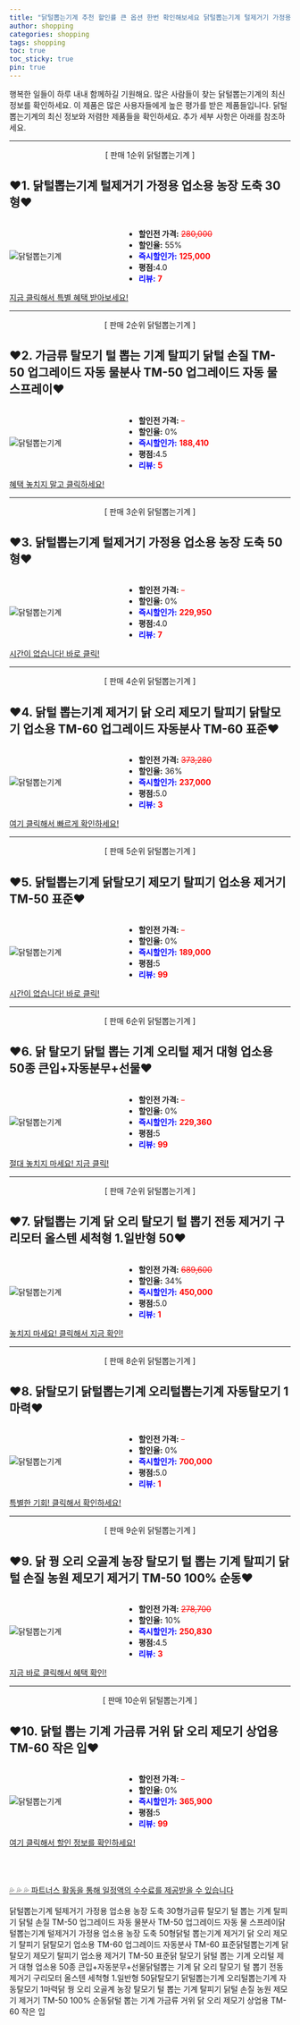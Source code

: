 ```yaml
---
title: "닭털뽑는기계 추천 할인률 큰 옵션 한번 확인해보세요 닭털뽑는기계 털제거기 가정용 업소용 농장"
author: shopping
categories: shopping
tags: shopping
toc: true
toc_sticky: true
pin: true
---
```

행복한 일들이 하루 내내 함께하길 기원해요. 많은 사람들이 찾는 닭털뽑는기계의 최신 정보를 확인하세요. 이 제품은 많은 사용자들에게 높은 평가를 받은 제품들입니다. 닭털뽑는기계의 최신 정보와 저렴한 제품들을 확인하세요. 추가 세부 사항은 아래를 참조하세요.

---
<p class="toplist" style="margin: 0 auto; display: block; width: fit-content;">[ 판매 1순위 닭털뽑는기계 ]</p>

<h2><strong>❤️1. 닭털뽑는기계 털제거기 가정용 업소용 농장 도축 30형❤️</strong></h2>

<div style="display: flex; align-items: center;">
    <div style="flex: 0.4;">
        <img src="https://thumbnail10.coupangcdn.com/thumbnails/remote/230x230ex/image/vendor_inventory/ba3c/b8faaee80bde8971d6c0fc992272a035c31646d6452fd2decdc68ef2ddb6.jpg" alt="닭털뽑는기계" style="max-width: 100%;">
    </div>
    <div style="flex: 0.6; margin-left: 10px;">
        <ul>
            <li><strong>할인전 가격:</strong> <del style="color: red;">280,000</del></li>
            <li><strong>할인율:</strong> 55%</li>
            <li><span style='color:blue'><strong>즉시할인가:</strong></span> <span style='color:red'><strong>125,000</strong></span></li>
            <li><strong>평점:</strong>4.0</li>
            <li><span style='color:blue'><strong>리뷰:</strong></span> <span style='color:red'><strong>7</strong></span></li>
        </ul>
    </div>
</div>
<div class="center">
    <a href="https://William4Davisa.github.io?lptag=AF9450613&subid=githubio&pageKey=7547578395&traceid=V0-153&itemId=20998207917&vendorItemId=89665471043" class="myButton">
        지금 클릭해서 특별 혜택 받아보세요!
    </a>
</div>


---
<p class="toplist" style="margin: 0 auto; display: block; width: fit-content;">[ 판매 2순위 닭털뽑는기계 ]</p>

<h2><strong>❤️2. 가금류 탈모기 털 뽑는 기계 탈피기 닭털 손질 TM-50 업그레이드 자동 물분사 TM-50 업그레이드 자동 물 스프레이❤️</strong></h2>

<div style="display: flex; align-items: center;">
    <div style="flex: 0.4;">
        <img src="https://thumbnail7.coupangcdn.com/thumbnails/remote/230x230ex/image/vendor_inventory/8ac1/6595c45eb95b988b66bf8f0ae2eaa05f9e61ead05d158d237faf0c9c9104.jpg" alt="닭털뽑는기계" style="max-width: 100%;">
    </div>
    <div style="flex: 0.6; margin-left: 10px;">
        <ul>
            <li><strong>할인전 가격:</strong> <del style="color: red;">-</del></li>
            <li><strong>할인율:</strong> 0%</li>
            <li><span style='color:blue'><strong>즉시할인가:</strong></span> <span style='color:red'><strong>188,410</strong></span></li>
            <li><strong>평점:</strong>4.5</li>
            <li><span style='color:blue'><strong>리뷰:</strong></span> <span style='color:red'><strong>5</strong></span></li>
        </ul>
    </div>
</div>
<div class="center">
    <a href="https://William4Davisa.github.io?lptag=AF9450613&subid=githubio&pageKey=7407247231&traceid=V0-153&itemId=19184378024&vendorItemId=86870184305" class="myButton">
        혜택 놓치지 말고 클릭하세요!
    </a>
</div>


---
<p class="toplist" style="margin: 0 auto; display: block; width: fit-content;">[ 판매 3순위 닭털뽑는기계 ]</p>

<h2><strong>❤️3. 닭털뽑는기계 털제거기 가정용 업소용 농장 도축 50형❤️</strong></h2>

<div style="display: flex; align-items: center;">
    <div style="flex: 0.4;">
        <img src="https://thumbnail9.coupangcdn.com/thumbnails/remote/230x230ex/image/vendor_inventory/7e49/3da0212c613d11549f056cf33faff51e0b729cae2ebdbac04384641206fa.png" alt="닭털뽑는기계" style="max-width: 100%;">
    </div>
    <div style="flex: 0.6; margin-left: 10px;">
        <ul>
            <li><strong>할인전 가격:</strong> <del style="color: red;">-</del></li>
            <li><strong>할인율:</strong> 0%</li>
            <li><span style='color:blue'><strong>즉시할인가:</strong></span> <span style='color:red'><strong>229,950</strong></span></li>
            <li><strong>평점:</strong>4.0</li>
            <li><span style='color:blue'><strong>리뷰:</strong></span> <span style='color:red'><strong>7</strong></span></li>
        </ul>
    </div>
</div>
<div class="center">
    <a href="https://William4Davisa.github.io?lptag=AF9450613&subid=githubio&pageKey=7547578395&traceid=V0-153&itemId=20998212859&vendorItemId=89750154245" class="myButton">
        시간이 없습니다! 바로 클릭!
    </a>
</div>


---
<p class="toplist" style="margin: 0 auto; display: block; width: fit-content;">[ 판매 4순위 닭털뽑는기계 ]</p>

<h2><strong>❤️4. 닭털 뽑는기계 제거기 닭 오리 제모기 탈피기 닭탈모기 업소용 TM-60 업그레이드 자동분사 TM-60 표준❤️</strong></h2>

<div style="display: flex; align-items: center;">
    <div style="flex: 0.4;">
        <img src="https://thumbnail10.coupangcdn.com/thumbnails/remote/230x230ex/image/vendor_inventory/af67/520a8520ba23c3c25421ff10a69f0527c1cfd9e57c6ac54cf3f5d4a355f2.png" alt="닭털뽑는기계" style="max-width: 100%;">
    </div>
    <div style="flex: 0.6; margin-left: 10px;">
        <ul>
            <li><strong>할인전 가격:</strong> <del style="color: red;">373,280</del></li>
            <li><strong>할인율:</strong> 36%</li>
            <li><span style='color:blue'><strong>즉시할인가:</strong></span> <span style='color:red'><strong>237,000</strong></span></li>
            <li><strong>평점:</strong>5.0</li>
            <li><span style='color:blue'><strong>리뷰:</strong></span> <span style='color:red'><strong>3</strong></span></li>
        </ul>
    </div>
</div>
<div class="center">
    <a href="https://William4Davisa.github.io?lptag=AF9450613&subid=githubio&pageKey=7287251372&traceid=V0-153&itemId=18617511671&vendorItemId=90747187562" class="myButton">
        여기 클릭해서 빠르게 확인하세요!
    </a>
</div>


---
<p class="toplist" style="margin: 0 auto; display: block; width: fit-content;">[ 판매 5순위 닭털뽑는기계 ]</p>

<h2><strong>❤️5. 닭털뽑는기계 닭탈모기 제모기 탈피기 업소용 제거기 TM-50 표준❤️</strong></h2>

<div style="display: flex; align-items: center;">
    <div style="flex: 0.4;">
        <img src="https://thumbnail7.coupangcdn.com/thumbnails/remote/230x230ex/image/vendor_inventory/a4e8/7a7969b170432e76b400b3847a22b756352ad4aa7ca608d1035d3c954a39.jpg" alt="닭털뽑는기계" style="max-width: 100%;">
    </div>
    <div style="flex: 0.6; margin-left: 10px;">
        <ul>
            <li><strong>할인전 가격:</strong> <del style="color: red;">-</del></li>
            <li><strong>할인율:</strong> 0%</li>
            <li><span style='color:blue'><strong>즉시할인가:</strong></span> <span style='color:red'><strong>189,000</strong></span></li>
            <li><strong>평점:</strong>5</li>
            <li><span style='color:blue'><strong>리뷰:</strong></span> <span style='color:red'><strong>99</strong></span></li>
        </ul>
    </div>
</div>
<div class="center">
    <a href="https://William4Davisa.github.io?lptag=AF9450613&subid=githubio&pageKey=6734977470&traceid=V0-153&itemId=15703196245&vendorItemId=90495920106" class="myButton">
        시간이 없습니다! 바로 클릭!
    </a>
</div>


---
<p class="toplist" style="margin: 0 auto; display: block; width: fit-content;">[ 판매 6순위 닭털뽑는기계 ]</p>

<h2><strong>❤️6. 닭 탈모기 닭털 뽑는 기계 오리털 제거 대형 업소용 50종 큰입+자동분무+선물❤️</strong></h2>

<div style="display: flex; align-items: center;">
    <div style="flex: 0.4;">
        <img src="https://thumbnail9.coupangcdn.com/thumbnails/remote/230x230ex/image/vendor_inventory/1bb1/e60fd1eb7ef402e84d33be660b6c71289742e1b2b2dbeecc27b371a9f256.jpg" alt="닭털뽑는기계" style="max-width: 100%;">
    </div>
    <div style="flex: 0.6; margin-left: 10px;">
        <ul>
            <li><strong>할인전 가격:</strong> <del style="color: red;">-</del></li>
            <li><strong>할인율:</strong> 0%</li>
            <li><span style='color:blue'><strong>즉시할인가:</strong></span> <span style='color:red'><strong>229,360</strong></span></li>
            <li><strong>평점:</strong>5</li>
            <li><span style='color:blue'><strong>리뷰:</strong></span> <span style='color:red'><strong>99</strong></span></li>
        </ul>
    </div>
</div>
<div class="center">
    <a href="https://William4Davisa.github.io?lptag=AF9450613&subid=githubio&pageKey=7068571837&traceid=V0-153&itemId=17546975244&vendorItemId=84713878434" class="myButton">
        절대 놓치지 마세요! 지금 클릭!
    </a>
</div>


---
<p class="toplist" style="margin: 0 auto; display: block; width: fit-content;">[ 판매 7순위 닭털뽑는기계 ]</p>

<h2><strong>❤️7. 닭털뽑는 기계 닭 오리 탈모기 털 뽑기 전동 제거기 구리모터 올스텐 세척형 1.일반형 50❤️</strong></h2>

<div style="display: flex; align-items: center;">
    <div style="flex: 0.4;">
        <img src="https://thumbnail9.coupangcdn.com/thumbnails/remote/230x230ex/image/vendor_inventory/9bef/7491e8d44f63e502f732399fe3737c032921ee4973d34567c8cf72ceeb88.jpg" alt="닭털뽑는기계" style="max-width: 100%;">
    </div>
    <div style="flex: 0.6; margin-left: 10px;">
        <ul>
            <li><strong>할인전 가격:</strong> <del style="color: red;">689,600</del></li>
            <li><strong>할인율:</strong> 34%</li>
            <li><span style='color:blue'><strong>즉시할인가:</strong></span> <span style='color:red'><strong>450,000</strong></span></li>
            <li><strong>평점:</strong>5.0</li>
            <li><span style='color:blue'><strong>리뷰:</strong></span> <span style='color:red'><strong>1</strong></span></li>
        </ul>
    </div>
</div>
<div class="center">
    <a href="https://William4Davisa.github.io?lptag=AF9450613&subid=githubio&pageKey=8122116655&traceid=V0-153&itemId=23040864104&vendorItemId=90074575339" class="myButton">
        놓치지 마세요! 클릭해서 지금 확인!
    </a>
</div>


---
<p class="toplist" style="margin: 0 auto; display: block; width: fit-content;">[ 판매 8순위 닭털뽑는기계 ]</p>

<h2><strong>❤️8. 닭탈모기 닭털뽑는기계 오리털뽑는기계 자동탈모기 1마력❤️</strong></h2>

<div style="display: flex; align-items: center;">
    <div style="flex: 0.4;">
        <img src="https://thumbnail7.coupangcdn.com/thumbnails/remote/230x230ex/image/vendor_inventory/images/2018/04/05/10/6/f65a244c-e344-4987-95be-33cfa6d5b7e8.jpg" alt="닭털뽑는기계" style="max-width: 100%;">
    </div>
    <div style="flex: 0.6; margin-left: 10px;">
        <ul>
            <li><strong>할인전 가격:</strong> <del style="color: red;">-</del></li>
            <li><strong>할인율:</strong> 0%</li>
            <li><span style='color:blue'><strong>즉시할인가:</strong></span> <span style='color:red'><strong>700,000</strong></span></li>
            <li><strong>평점:</strong>5.0</li>
            <li><span style='color:blue'><strong>리뷰:</strong></span> <span style='color:red'><strong>1</strong></span></li>
        </ul>
    </div>
</div>
<div class="center">
    <a href="https://William4Davisa.github.io?lptag=AF9450613&subid=githubio&pageKey=78261735&traceid=V0-153&itemId=252757650&vendorItemId=3615505079" class="myButton">
        특별한 기회! 클릭해서 확인하세요!
    </a>
</div>


---
<p class="toplist" style="margin: 0 auto; display: block; width: fit-content;">[ 판매 9순위 닭털뽑는기계 ]</p>

<h2><strong>❤️9. 닭 꿩 오리 오골계 농장 탈모기 털 뽑는 기계 탈피기 닭털 손질 농원 제모기 제거기 TM-50 100% 순동❤️</strong></h2>

<div style="display: flex; align-items: center;">
    <div style="flex: 0.4;">
        <img src="https://thumbnail10.coupangcdn.com/thumbnails/remote/230x230ex/image/vendor_inventory/4fd3/e1026c8dc60f78995a00315797376d5d6dbcdaf920375a396ad85b109b7f.png" alt="닭털뽑는기계" style="max-width: 100%;">
    </div>
    <div style="flex: 0.6; margin-left: 10px;">
        <ul>
            <li><strong>할인전 가격:</strong> <del style="color: red;">278,700</del></li>
            <li><strong>할인율:</strong> 10%</li>
            <li><span style='color:blue'><strong>즉시할인가:</strong></span> <span style='color:red'><strong>250,830</strong></span></li>
            <li><strong>평점:</strong>4.5</li>
            <li><span style='color:blue'><strong>리뷰:</strong></span> <span style='color:red'><strong>3</strong></span></li>
        </ul>
    </div>
</div>
<div class="center">
    <a href="https://William4Davisa.github.io?lptag=AF9450613&subid=githubio&pageKey=5575425001&traceid=V0-153&itemId=8894124568&vendorItemId=89663098142" class="myButton">
        지금 바로 클릭해서 혜택 확인!
    </a>
</div>


---
<p class="toplist" style="margin: 0 auto; display: block; width: fit-content;">[ 판매 10순위 닭털뽑는기계 ]</p>

<h2><strong>❤️10. 닭털 뽑는 기계 가금류 거위 닭 오리 제모기 상업용 TM-60 작은 입❤️</strong></h2>

<div style="display: flex; align-items: center;">
    <div style="flex: 0.4;">
        <img src="https://thumbnail6.coupangcdn.com/thumbnails/remote/230x230ex/image/vendor_inventory/d648/ec1008c43a9975bda35b06123b8164530458ce53f926cb4f7e59f7ce6873.jpg" alt="닭털뽑는기계" style="max-width: 100%;">
    </div>
    <div style="flex: 0.6; margin-left: 10px;">
        <ul>
            <li><strong>할인전 가격:</strong> <del style="color: red;">-</del></li>
            <li><strong>할인율:</strong> 0%</li>
            <li><span style='color:blue'><strong>즉시할인가:</strong></span> <span style='color:red'><strong>365,900</strong></span></li>
            <li><strong>평점:</strong>5</li>
            <li><span style='color:blue'><strong>리뷰:</strong></span> <span style='color:red'><strong>99</strong></span></li>
        </ul>
    </div>
</div>
<div class="center">
    <a href="https://William4Davisa.github.io?lptag=AF9450613&subid=githubio&pageKey=8207215861&traceid=V0-153&itemId=23546083381&vendorItemId=90572280030" class="myButton">
        여기 클릭해서 할인 정보를 확인하세요!
    </a>
</div>

<br><br><br>[💦 💦 💦 파트너스 활동을 통해 일정액의 수수료를 제공받을 수 있습니다](https://link.coupang.com/a/bcpT2c)<br><br>닭털뽑는기계 털제거기 가정용 업소용 농장 도축 30형가금류 탈모기 털 뽑는 기계 탈피기 닭털 손질 TM-50 업그레이드 자동 물분사 TM-50 업그레이드 자동 물 스프레이닭털뽑는기계 털제거기 가정용 업소용 농장 도축 50형닭털 뽑는기계 제거기 닭 오리 제모기 탈피기 닭탈모기 업소용 TM-60 업그레이드 자동분사 TM-60 표준닭털뽑는기계 닭탈모기 제모기 탈피기 업소용 제거기 TM-50 표준닭 탈모기 닭털 뽑는 기계 오리털 제거 대형 업소용 50종 큰입+자동분무+선물닭털뽑는 기계 닭 오리 탈모기 털 뽑기 전동 제거기 구리모터 올스텐 세척형 1.일반형 50닭탈모기 닭털뽑는기계 오리털뽑는기계 자동탈모기 1마력닭 꿩 오리 오골계 농장 탈모기 털 뽑는 기계 탈피기 닭털 손질 농원 제모기 제거기 TM-50 100% 순동닭털 뽑는 기계 가금류 거위 닭 오리 제모기 상업용 TM-60 작은 입